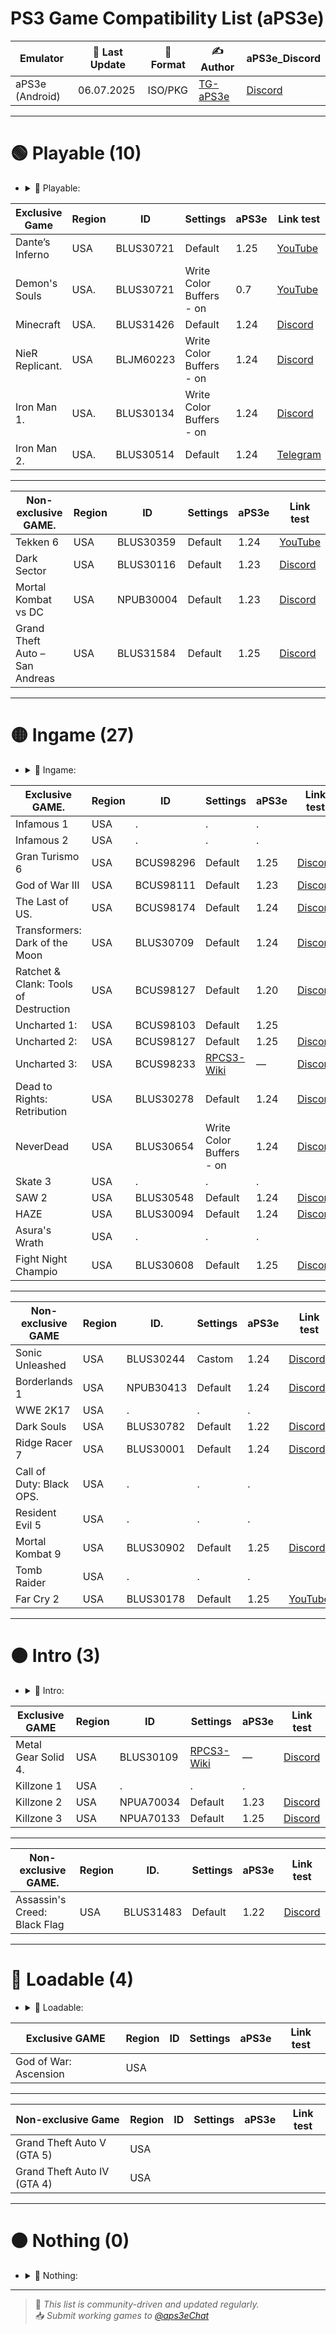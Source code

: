 # PS3 Game Compatibility List (aPS3e)

|    Emulator       | 📆 Last Update | 📌 Format        | ✍️ Author | aPS3e_Discord |
|-------------------|----------------|------------------|-----------|---------------|
| aPS3e (Android)   | 06.07.2025     | ISO/PKG          | [TG-aPS3e](https://t.me/aps3e) | [Discord](https://discord.gg/ky33BvhF) 

---

# 🟢 Playable (10) 
- <details> <summary>📜 Playable:</summary>
    Games that can be completed with playable performance and no game-breaking glitches`
|     Exclusive Game          |Region| ID        | Settings | aPS3e | Link test |
|-----------------------------|------|-----------|----------|-------|-----------|
| Dante’s Inferno             | USA  | BLUS30721 | Default  | 1.25  | [YouTube](https://youtu.be/VuOq6x7rTpA?si=FKHJ2PKbtVZjj9dg)| 
| Demon's Souls               | USA. | BLUS30721 | Write Color Buffers - on    | 0.7 | [YouTube](https://youtu.be/Tyel9zFYpGw?si=wcvwLFDWlL223dWs) |
| Minecraft                   | USA. | BLUS31426 | Default  | 1.24  | [Discord](https://discord.com/channels/1341258622348431400/1343170862374977567/1389226225146531901) |
| NieR Replicant.             | USA  | BLJM60223 | Write Color Buffers - on | 1.24 | [Discord](https://discord.com/channels/1341258622348431400/1343170862374977567/1388488544992891001) |
| Iron Man 1.                 | USA. | BLUS30134 | Write Color Buffers - on | 1.24 | [Discord](https://discord.com/channels/1341258622348431400/1343170862374977567/1387876907231740116) |
| Iron Man 2.                 | USA. | BLUS30514 | Default  | 1.24 | [Telegram](https://t.me/aps3eChat/16440) |
---                                                              
|Non-exclusive GAME.          |Region| ID        | Settings | aPS3e | Link test |
|-----------------------------|------|-----------|----------|-------|-----------|
| Tekken 6                    | USA  | BLUS30359 | Default  | 1.24  | [YouTube](https://youtu.be/r07fcpV_Hxw?si=_SiANX4xswMlVSoE) 
| Dark Sector                 | USA  | BLUS30116 | Default  | 1.23  | [Discord](https://discord.com/channels/1341258622348431400/1343170862374977567/1385336940626186241) 
| Mortal Kombat vs DC         | USA  | NPUB30004 | Default  | 1.23  | [Discord](https://discord.com/channels/1341258622348431400/1343170862374977567/1385093876716671099) 
| Grand Theft Auto – San Andreas | USA | BLUS31584 | Default | 1.25 | [Discord](https://discord.com/channels/1341258622348431400/1343170862374977567/1390403520376868944) 

---

# 🟡 Ingame (27)
- <details> <summary>📜 Ingame:</summary>
   Games that run but have serious glitches, performance issues, or can’t be finished
|Exclusive GAME.              |Region| ID        | Settings | aPS3e | Link test |
|-----------------------------|------|-----------|----------|-------|-----------|
| Infamous 1                  | USA  |.          |.         |.      |
| Infamous 2                  | USA  |.          |.         |.      |
| Gran Turismo 6              | USA  | BCUS98296 | Default  | 1.25  | [Discord](https://discord.com/channels/1341258622348431400/1343170862374977567/1390005937263345815) 
| God of War III              | USA  | BCUS98111 | Default  | 1.23  | [Discord](https://discord.com/channels/1341258622348431400/1343170862374977567/1385327283300077759) 
| The Last of US.             | USA  | BCUS98174 | Default  | 1.24  | [Discord](https://discord.com/channels/1341258622348431400/1342235536550526986/1388794391581429840) 
| Transformers: Dark of the Moon | USA | BLUS30709 | Default | 1.24 | [Discord](https://discord.com/channels/1341258622348431400/1343170862374977567/1388859005371154534) 
| Ratchet & Clank: Tools of Destruction| USA | BCUS98127 | Default | 1.20 | [Discord](https://discord.com/channels/1341258622348431400/1343170862374977567/1382475039571447950) 
| Uncharted 1:                | USA  | BCUS98103 | Default  | 1.25  |   
| Uncharted 2:                | USA  | BCUS98127 | Default  | 1.25  | [Discord](https://discord.com/channels/1341258622348431400/1342235536550526986/1391019600262729799) 
| Uncharted 3:                | USA  | BCUS98233 | [RPCS3-Wiki](https://wiki.rpcs3.net/index.php?title=Uncharted_3%3A_Drake%27s_Deception)   | —    | [Discord](https://discord.com/channels/1341258622348431400/1342235536550526986/1390279046415253554) 
| Dead to Rights: Retribution | USA  | BLUS30278 | Default | 1.24 | [Discord](https://discord.com/channels/1341258622348431400/1343170862374977567/1388610719293112331) 
| NeverDead                   | USA  | BLUS30654 | Write Color Buffers - on | 1.24 | [Discord](https://discord.com/channels/1341258622348431400/1343170862374977567/1388536557107150939) 
| Skate 3                     | USA  |.   |.         |.    |
| SAW 2                       | USA  | BLUS30548 | Default | 1.24 | [Discord](https://discord.com/channels/1341258622348431400/1343170862374977567/1388595195683016816) 
| HAZE                        | USA  | BLUS30094 | Default | 1.24 | [Discord](https://discord.com/channels/1341258622348431400/1343170862374977567/1389223096006742036) 
| Asura's Wrath               | USA  |.   |.         |.    |
| Fight Night Champio         | USA  | BLUS30608 | Default | 1.25 | [Discord](https://discord.com/channels/1341258622348431400/1343170862374977567/1390312126140383243) 

---

|   Non-exclusive GAME        |Region| ID.       | Settings | aPS3e | Link test |
|-----------------------------|------|-----------|----------|-------|-----------|
| Sonic Unleashed             | USA  | BLUS30244 | Castom   | 1.24  | [Discord](https://discord.com/channels/1341258622348431400/1343170862374977567/1387198984333955235) 
| Borderlands 1               | USA  | NPUB30413 | Default  | 1.24  | [Discord](https://discord.com/channels/1341258622348431400/1343170862374977567/1389295539639812327) 
| WWE 2K17                    | USA  |.          |.         |.      |
| Dark Souls                  | USA  | BLUS30782 | Default  | 1.22  | [Discord](https://discord.com/channels/1341258622348431400/1343170862374977567/1383508121405882442) 
| Ridge Racer 7               | USA  | BLUS30001 | Default  | 1.24  | [Discord](https://discord.com/channels/1341258622348431400/1343170862374977567/1387082297387388970) 
| Call of Duty: Black OPS.    | USA  |.          |.         |.      |
| Resident Evil 5             | USA  |.          |.         |.      |
| Mortal Kombat 9             | USA  | BLUS30902 | Default  | 1.25  | [Discord](https://discord.com/channels/1341258622348431400/1343170862374977567/1390665726377066547) 
| Tomb Raider                 | USA  |.          |.         |.      |
| Far Cry 2                   | USA  | BLUS30178 | Default  | 1.25  |  [YouTube](https://youtu.be/HtPN5E4u5hY?si=HVkO2algzZUa--rn) 

---

# 🟠 Intro (3)
- <details> <summary>📜 Intro:</summary>
  Games that show menus or intro scenes but don’t progress further`
|    Exclusive GAME           |Region| ID        | Settings | aPS3e | Link test   |
|-----------------------------|------|-----------|----------|-------|-------------|
| Metal Gear Solid 4.         | USA  | BLUS30109 | [RPCS3-Wiki](https://wiki.rpcs3.net/index.php?title=Uncharted_3%3A_Drake%27s_Deception) | — | [Discord](https://discord.com/channels/1341258622348431400/1342235536550526986/1390109393646911498) 
| Killzone 1                  | USA  |.          |.         |.     | 
| Killzone 2                  | USA  | NPUA70034 | Default  | 1.23 | [Discord](https://discord.com/channels/1341258622348431400/1343170862374977567/1386456870755110974)            
| Killzone 3                  | USA  | NPUA70133 | Default  | 1.25 | [Discord](https://discord.com/channels/1341258622348431400/1342235536550526986/1391178112548605993) 

---

|    Non-exclusive GAME.      |Region| ID.       | Settings | aPS3e | Link test |
|-----------------------------|------|-----------|----------|-------|-----------|
| Assassin's Creed: Black Flag| USA  | BLUS31483 | Default  | 1.22  | [Discord](https://discord.com/channels/1341258622348431400/1343170862374977567/1383578521338773534) |

---

# 🔴 Loadable (4)
- <details> <summary>📜 Loadable:</summary>
  Games that display a black screen with a framerate counter`
|    Exclusive GAME           |Region| ID | Settings | aPS3e | Link test |
|-----------------------------|------|----|----------|-------|-----------|
| God of War: Ascension       | USA  |    |          |       |           |
---
|    Non-exclusive Game       |Region| ID | Settings | aPS3e | Link test |
|-----------------------------|------|----|----------|-------|-----------|
| Grand Theft Auto V (GTA 5)  | USA  |    |          |       |           |
| Grand Theft Auto IV (GTA 4) | USA  |    |          |       |           |

---

# ⚫ Nothing (0)
- <details> <summary>📜 Nothing:</summary>
   Games that do not initialize or crash instantly.
---

> 🔄 *This list is community-driven and updated regularly.*  
> 📥 *Submit working games to [@aps3eChat](https://t.me/aps3eChat)*

